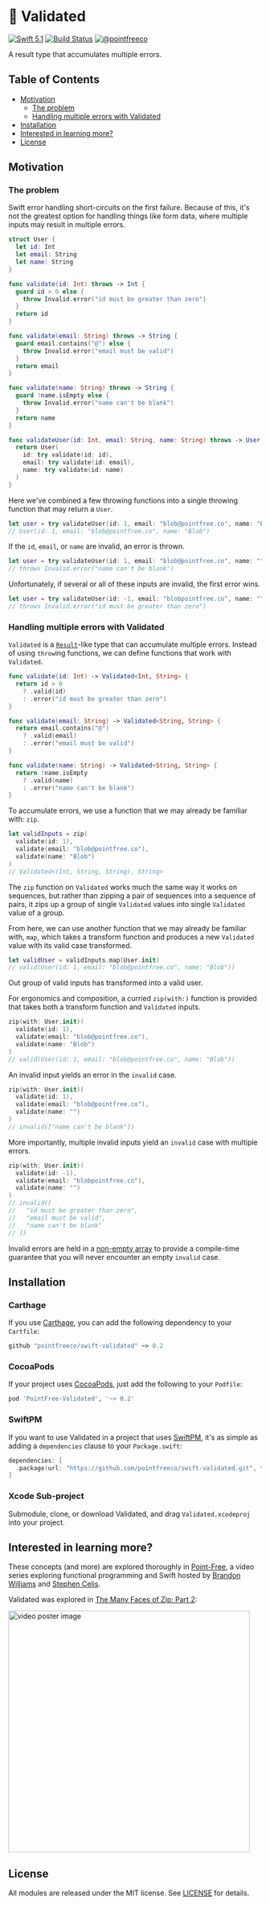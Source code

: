 # 🛂 Validated

[![Swift 5.1](https://img.shields.io/badge/swift-5.1-ED523F.svg?style=flat)](https://swift.org/download/)
[![Build Status](https://img.shields.io/endpoint.svg?url=https%3A%2F%2Factions-badge.atrox.dev%2Fpointfreeco%2Fswift-validated%2Fbadge&style=flat)](https://actions-badge.atrox.dev/pointfreeco/swift-validated/goto)
[![@pointfreeco](https://img.shields.io/badge/contact-@pointfreeco-5AA9E7.svg?style=flat)](https://twitter.com/pointfreeco)

A result type that accumulates multiple errors.

## Table of Contents

  - [Motivation](#motivation)
      - [The problem](#the-problem)
      - [Handling multiple errors with Validated](#handling-multiple-errors-with-validated)
  - [Installation](#installation)
  - [Interested in learning more?](#interested-in-learning-more)
  - [License](#license)

## Motivation

### The problem

Swift error handling short-circuits on the first failure. Because of this, it's not the greatest option for handling things like form data, where multiple inputs may result in multiple errors.

``` swift
struct User {
  let id: Int
  let email: String
  let name: String
}

func validate(id: Int) throws -> Int {
  guard id > 0 else {
    throw Invalid.error("id must be greater than zero")
  }
  return id
}

func validate(email: String) throws -> String {
  guard email.contains("@") else {
    throw Invalid.error("email must be valid")
  }
  return email
}

func validate(name: String) throws -> String {
  guard !name.isEmpty else {
    throw Invalid.error("name can't be blank")
  }
  return name
}

func validateUser(id: Int, email: String, name: String) throws -> User {
  return User(
    id: try validate(id: id),
    email: try validate(id: email),
    name: try validate(id: name)
  )
}
```

Here we've combined a few throwing functions into a single throwing function that may return a `User`.

``` swift
let user = try validateUser(id: 1, email: "blob@pointfree.co", name: "Blob")
// User(id: 1, email: "blob@pointfree.co", name: "Blob")
```

If the `id`, `email`, or `name` are invalid, an error is thrown.

``` swift
let user = try validateUser(id: 1, email: "blob@pointfree.co", name: "")
// throws Invalid.error("name can't be blank")
```

Unfortunately, if several or all of these inputs are invalid, the first error wins.

``` swift
let user = try validateUser(id: -1, email: "blobpointfree.co", name: "")
// throws Invalid.error("id must be greater than zero")
```

### Handling multiple errors with Validated

`Validated` is a [`Result`](https://github.com/antitypical/Result)-like type that can accumulate multiple errors. Instead of using `throw`ing functions, we can define functions that work with `Validated`.

``` swift
func validate(id: Int) -> Validated<Int, String> {
  return id > 0
    ? .valid(id)
    : .error("id must be greater than zero")
}

func validate(email: String) -> Validated<String, String> {
  return email.contains("@")
    ? .valid(email)
    : .error("email must be valid")
}

func validate(name: String) -> Validated<String, String> {
  return !name.isEmpty
    ? .valid(name)
    : .error("name can't be blank")
}
```

To accumulate errors, we use a function that we may already be familiar with: `zip`. 

``` swift
let validInputs = zip(
  validate(id: 1),
  validate(email: "blob@pointfree.co"),
  validate(name: "Blob")
)
// Validated<(Int, String, String), String>
```

The `zip` function on `Validated` works much the same way it works on sequences, but rather than zipping a pair of sequences into a sequence of pairs, it zips up a group of single `Validated` values into single `Validated` value of a group.

From here, we can use another function that we may already be familiar with, `map`, which takes a transform function and produces a new `Validated` value with its valid case transformed.

``` swift
let validUser = validInputs.map(User.init)
// valid(User(id: 1, email: "blob@pointfree.co", name: "Blob"))
```

Out group of valid inputs has transformed into a valid user.

For ergonomics and composition, a curried `zip(with:)` function is provided that takes both a transform function and `Validated` inputs.

``` swift
zip(with: User.init)(
  validate(id: 1),
  validate(email: "blob@pointfree.co"),
  validate(name: "Blob")
)
// valid(User(id: 1, email: "blob@pointfree.co", name: "Blob"))
```

An invalid input yields an error in the `invalid` case.

``` swift
zip(with: User.init)(
  validate(id: 1),
  validate(email: "blob@pointfree.co"),
  validate(name: "")
)
// invalid(["name can't be blank"])
```

More importantly, multiple invalid inputs yield an `invalid` case with multiple errors.

``` swift
zip(with: User.init)(
  validate(id: -1),
  validate(email: "blobpointfree.co"),
  validate(name: "")
)
// invalid([
//   "id must be greater than zero",
//   "email must be valid",
//   "name can't be blank"
// ])
```

Invalid errors are held in a [non-empty array](https://github.com/pointfreeco/swift-nonempty.git) to provide a compile-time guarantee that you will never encounter an empty `invalid` case.

## Installation

### Carthage

If you use [Carthage](https://github.com/Carthage/Carthage), you can add the following dependency to your `Cartfile`:

``` ruby
github "pointfreeco/swift-validated" ~> 0.2
```

### CocoaPods

If your project uses [CocoaPods](https://cocoapods.org), just add the following to your `Podfile`:

``` ruby
pod 'PointFree-Validated', '~> 0.2'
```

### SwiftPM

If you want to use Validated in a project that uses [SwiftPM](https://swift.org/package-manager/), it's as simple as adding a `dependencies` clause to your `Package.swift`:

``` swift
dependencies: [
  .package(url: "https://github.com/pointfreeco/swift-validated.git", from: "0.2.0")
]
```

### Xcode Sub-project

Submodule, clone, or download Validated, and drag `Validated.xcodeproj` into your project.

## Interested in learning more?

These concepts (and more) are explored thoroughly in [Point-Free](https://www.pointfree.co), a video series exploring functional programming and Swift hosted by [Brandon Williams](https://github.com/mbrandonw) and [Stephen Celis](https://github.com/stephencelis).

Validated was explored in [The Many Faces of Zip: Part 2](https://www.pointfree.co/episodes/ep24-the-many-faces-of-zip-part-2):

<a href="https://www.pointfree.co/episodes/ep24-the-many-faces-of-zip-part-2">
  <img alt="video poster image" src="https://d1hf1soyumxcgv.cloudfront.net/0024-zip-pt2/poster.jpg" width="480">
</a>

## License

All modules are released under the MIT license. See [LICENSE](LICENSE) for details.
